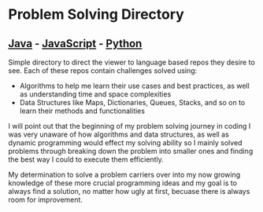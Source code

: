 # Problem Solving Directory
## [Java](https://github.com/ChristianPari/Java-Problem-Solving) - [JavaScript](https://github.com/ChristianPari/JavaScript-Problem-Solving) - [Python](https://github.com/ChristianPari/Python-Problem-Solving)
Simple directory to direct the viewer to language based repos they desire to see.
Each of these repos contain challenges solved using:
  - Algorithms to help me learn their use cases and best practices, as well as understanding time and space complexities
  - Data Structures like Maps, Dictionaries, Queues, Stacks, and so on to learn their methods and functionalities

I will point out that the beginning of my problem solving journey in coding I was very unaware of how algorithms and data structures, as well as dynamic programming would effect my solving ability so I mainly solved problems through breaking down the problem into smaller ones and finding the best way I could to execute them efficiently.

My determination to solve a problem carriers over into my now growing knowledge of these more crucial programming ideas and my goal is to always find a solution, no matter how ugly at first, becuase there is always room for improvement.
